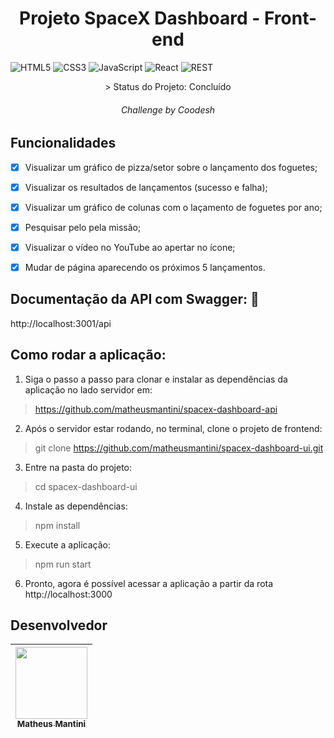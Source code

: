 <h1 align="center"> Projeto SpaceX Dashboard - Front-end </h1>

![HTML5](https://img.shields.io/badge/html5-%23E34F26.svg?style=for-the-badge&logo=html5&logoColor=white)
![CSS3](https://img.shields.io/badge/css3-%231572B6.svg?style=for-the-badge&logo=css3&logoColor=white)
![JavaScript](https://img.shields.io/badge/javascript-%23323330.svg?style=for-the-badge&logo=javascript&logoColor=%23F7DF1E)
![React](https://img.shields.io/badge/react-%2320232a.svg?style=for-the-badge&logo=react&logoColor=%2361DAFB)
![REST](https://img.shields.io/badge/REST%20API-%231572B6.svg?style=for-the-badge)

    
<p align="center">> Status do Projeto: Concluído </p>
<h6 align="center"> <i>Challenge by Coodesh</i></h6>
    
## Funcionalidades

- [x] Visualizar um gráfico de pizza/setor sobre o lançamento dos foguetes;
- [x] Visualizar os resultados de lançamentos (sucesso e falha);
- [x] Visualizar um gráfico de colunas com o laçamento de foguetes por ano;
- [x] Pesquisar pelo pela missão;
- [x] Visualizar o vídeo no YouTube ao apertar no ícone;
- [x] Mudar de página aparecendo os próximos 5 lançamentos.


## Documentação da API com Swagger: :page_facing_up:	
http://localhost:3001/api

## Como rodar a aplicação:

1. Siga o passo a passo para clonar e instalar as dependências da aplicação no lado servidor em:
> https://github.com/matheusmantini/spacex-dashboard-api

2. Após o servidor estar rodando, no terminal, clone o projeto de frontend:
> git clone https://github.com/matheusmantini/spacex-dashboard-ui.git

3. Entre na pasta do projeto:
> cd spacex-dashboard-ui

4. Instale as dependências:
> npm install

5. Execute a aplicação:
> npm run start

6. Pronto, agora é possível acessar a aplicação a partir da rota http://localhost:3000

## Desenvolvedor

| [<img src="https://avatars.githubusercontent.com/u/71985890?v=4" width=115 > <br> <sub> Matheus Mantini </sub>](https://github.com/matheusmantini) |
| :------------------------------------------------------------------------------------------------------------------------------------------------: |
